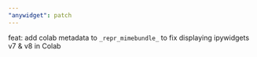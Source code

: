 ```yaml
---
"anywidget": patch
---
```


feat: add colab metadata to `_repr_mimebundle_` to fix displaying ipywidgets v7 & v8 in Colab
